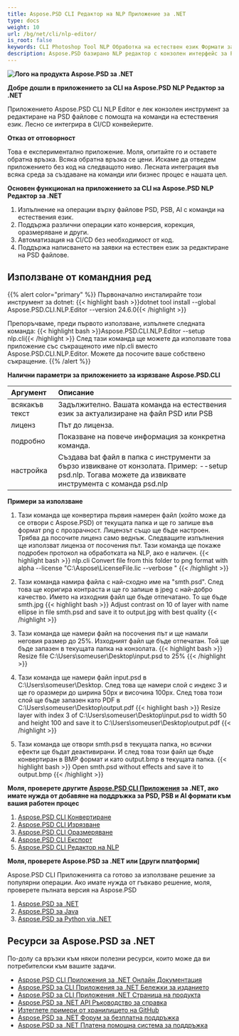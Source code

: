 ```yaml
---
title: Aspose.PSD CLI Редактор на NLP Приложение за .NET
type: docs
weight: 10
url: /bg/net/cli/nlp-editor/
is_root: false
keywords: CLI Photoshop Tool NLP Обработка на естествен език Формати за файлове PSD, PSB и AI Конзолна библиотека на C# PSD API
description: Aspose.PSD базирано NLP редактор с конзолен интерфейс за PSD, PSB и AI формати на файлове. Автоматизация на CI/CD без необходимост от код. Поддържа обработка на естествен език за редактиране на PSD файлове. Просто напишете заявката си на естествен език, за да извършите различни операции като конверсия, корекция, оразмеряване и други. Не се изисква инсталиране на Adobe Photoshop или Adobe Illustrator и може да се изпълнява от конзолата без допълнителен код.
---
```


**![Лого на продукта Aspose.PSD за .NET](home_1.png)**

**Добре дошли в приложението за CLI на Aspose.PSD NLP Редактор за .NET**

Приложението Aspose.PSD CLI NLP Editor е лек конзолен инструмент за редактиране на PSD файлове с помощта на команди на естествения език. Лесно се интегрира в CI/CD конвейерите.

**Отказ от отговорност**

Това е експериментално приложение. Моля, опитайте го и оставете обратна връзка. Всяка обратна връзка се цени. Искаме да отведем приложението без код на следващото ниво. Лесната интеграция във всяка среда за създаване на команди или бизнес процес е нашата цел.

**Основен функционал на приложението за CLI на Aspose.PSD NLP Редактор за .NET**

1. Изпълнение на операции върху файлове PSD, PSB, AI с команди на естествения език.
2. Поддържа различни операции като конверсия, корекция, оразмеряване и други.
3. Автоматизация на CI/CD без необходимост от код.
4. Поддържа написването на заявки на естествен език за редактиране на PSD файлове.

## **Използване от командния ред**

{{% alert color="primary" %}}
Първоначално инсталирайте този инструмент за dotnet:
{{< highlight bash >}}dotnet tool install --global Aspose.PSD.CLI.NLP.Editor --version 24.6.0{{< /highlight >}}

Препоръчваме, преди първото използване, изпълнете следната команда:
{{< highlight bash >}}Aspose.PSD.CLI.NLP.Editor --setup nlp.cli{{< /highlight >}}
След тази команда ще можете да използвате това приложение със съкращеното име nlp.cli вместо Aspose.PSD.CLI.NLP.Editor. Можете да посочите ваше собствено съкращение.
{{% /alert %}}

**Налични параметри за приложението за изрязване Aspose.PSD.CLI**

| **Аргумент** | **Описание**                         |
|:-------------|:----------------------------------------|
| всякакъв текст     | Задължително. Вашата команда на естествения език за актуализиране на файл PSD или PSB      |
| лиценз      | Път до лиценза.                    |
| подробно      | Показване на повече информация за конкретна команда. |
| настройка        | Създава bat файл в папка с инструменти за бързо извикване от конзолата. Пример: --setup psd.nlp. Тогава можете да извиквате инструмента с команда psd.nlp |


**Примери за използване**

1. Тази команда ще конвертира първия намерен файл (който може да се отвори с Aspose.PSD) от текущата папка и ще го запише във формат png с прозрачност. Лицензът също ще бъде настроен. Трябва да посочите лиценз само веднъж. Следващите изпълнения ще използват лиценза от посочения път. Тази команда ще покаже подробен протокол на обработката на NLP, ако е наличен. 
{{< highlight bash >}}
  nlp.cli Convert file from this folder to png format with alpha --license "C:\Aspose\LicenseFile.lic --verbose "
{{< /highlight >}}

2. Тази команда намира файла с най-сходно име на "smth.psd". След това ще коригира контраста и ще го запише в jpeg с най-добро качество. Името на изходния файл ще бъде отпечатано. То ще бъде smth.jpg
{{< highlight bash >}}
Adjust contrast on 10 of layer with name ellipse in file smth.psd and save it to output.jpg with best quality
{{< /highlight >}}

3. Тази команда ще намери файл на посочения път и ще намали неговия размер до 25%. Изходният файл ще бъде отпечатан. Той ще бъде запазен в текущата папка на конзолата.
{{< highlight bash >}}
Resize file C:\Users\someuser\Desktop\input.psd to 25%
{{< /highlight >}}

4. Тази команда ще намери файл input.psd в C:\Users\someuser\Desktop\. След това ще намери слой с индекс 3 и ще го оразмери до ширина 50px и височина 100px. След това този слой ще бъде запазен като PDF в C:\Users\someuser\Desktop\output.pdf
{{< highlight bash >}}
 Resize layer with index 3 of C:\Users\someuser\Desktop\input.psd to width 50 and height 100 and save it to C:\Users\someuser\Desktop\output.pdf
 {{< /highlight >}}

 5. Тази команда ще отвори smth.psd в текущата папка, но всички ефекти ще бъдат деактивирани. И след това този файл ще бъде конвертиран в BMP формат и като output.bmp в текущата папка.
 {{< highlight bash >}}
 Open smth.psd without effects and save it to output.bmp
  {{< /highlight >}}

**Моля, проверете другите [Aspose.PSD CLI Приложения](https://docs.aspose.com/psd/net/cli) за .NET, ако имате нужда от добавяне на поддръжка за PSD, PSB и AI формати към вашия работен процес**

1. [Aspose.PSD CLI Конвертиране](/psd/bg/net/cli/convert)
2. [Aspose.PSD CLI Изрязване](/psd/bg/net/cli/crop)
3. [Aspose.PSD CLI Оразмеряване](/psd/bg/net/cli/resize)
4. [Aspose.PSD CLI Експорт](/psd/bg/net/cli/export)
5. [Aspose.PSD CLI Редактор на NLP](/psd/bg/net/cli/nlp-editor)

**Моля, проверете Aspose.PSD за .NET или [други платформи]**

Aspose.PSD CLI Приложенията са готово за използване решение за популярни операции. Ако имате нужда от гъвкаво решение, моля, проверете пълната версия на Aspose.PSD

1. [Aspose.PSD за .NET](https://releases.aspose.com/psd/net/)
2. [Aspose.PSD за Java](https://releases.aspose.com/psd/java/) 
3. [Aspose.PSD за Python via .NET](https://releases.aspose.com/psd/python-net/)

## **Ресурси за Aspose.PSD за .NET**

По-долу са връзки към някои полезни ресурси, които може да ви потребителски към вашите задачи.

- [Aspose.PSD CLI Приложения за .NET Онлайн Документация](/psd/bg/net/cli/conversion)
- [Aspose.PSD за CLI Приложения за .NET Бележки за изданието](/psd/bg/net/cli/conversion/release-notes/)
- [Aspose.PSD за CLI Приложения .NET Страница на продукта](https://products.aspose.com/psd/net/cli)
- [Aspose.PSD за .NET API Ръководство за справка](https://reference.aspose.com/net/psd)
- [Изтеглете примери от хранилището на GitHub](https://github.com/aspose-psd/CLI-Applications)
- [Aspose.PSD за .NET Форум за безплатна поддръжка](https://forum.aspose.com/c/psd)
- [Aspose.PSD за .NET Платена помощна система за поддръжка](https://helpdesk.aspose.com/)
